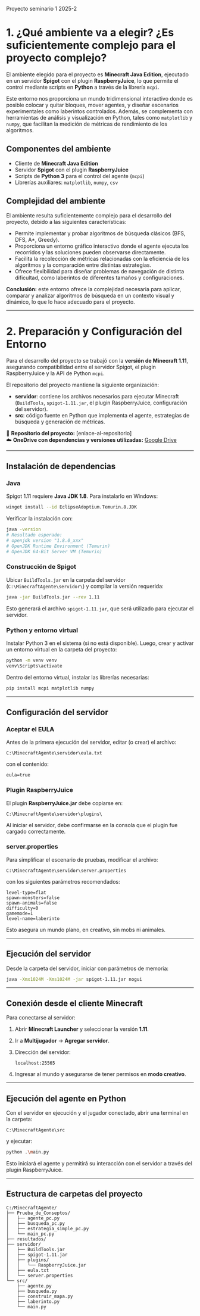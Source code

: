 Proyecto seminario 1 2025-2

# 1. ¿Qué ambiente va a elegir? ¿Es suficientemente complejo para el proyecto complejo?

El ambiente elegido para el proyecto es **Minecraft Java Edition**, ejecutado en un servidor **Spigot** con el plugin **RaspberryJuice**, lo que permite el control mediante scripts en **Python** a través de la librería `mcpi`.  

Este entorno nos proporciona un mundo tridimensional interactivo donde es posible colocar y quitar bloques, mover agentes, y diseñar escenarios experimentales como laberintos controlados. Además, se complementa con herramientas de análisis y visualización en Python, tales como `matplotlib` y `numpy`, que facilitan la medición de métricas de rendimiento de los algoritmos.

## Componentes del ambiente
- Cliente de **Minecraft Java Edition**  
- Servidor **Spigot** con el plugin **RaspberryJuice**  
- Scripts de **Python 3** para el control del agente (`mcpi`)  
- Librerías auxiliares: `matplotlib`, `numpy`, `csv`  

## Complejidad del ambiente
El ambiente resulta suficientemente complejo para el desarrollo del proyecto, debido a las siguientes características:

- Permite implementar y probar algoritmos de búsqueda clásicos (BFS, DFS, A*, Greedy).  
- Proporciona un entorno gráfico interactivo donde el agente ejecuta los recorridos y las soluciones pueden observarse directamente.  
- Facilita la recolección de métricas relacionadas con la eficiencia de los algoritmos y la comparación entre distintas estrategias.  
- Ofrece flexibilidad para diseñar problemas de navegación de distinta dificultad, como laberintos de diferentes tamaños y configuraciones.  

**Conclusión:** este entorno ofrece la complejidad necesaria para aplicar, comparar y analizar algoritmos de búsqueda en un contexto visual y dinámico, lo que lo hace adecuado para el proyecto.  

---

# 2. Preparación y Configuración del Entorno

Para el desarrollo del proyecto se trabajó con la **versión de Minecraft 1.11**, asegurando compatibilidad entre el servidor Spigot, el plugin RaspberryJuice y la API de Python `mcpi`.  

El repositorio del proyecto mantiene la siguiente organización:

- **servidor**: contiene los archivos necesarios para ejecutar Minecraft (`BuildTools`, `spigot-1.11.jar`, el plugin RaspberryJuice, configuración del servidor).  
- **src**: código fuente en Python que implementa el agente, estrategias de búsqueda y generación de métricas.  

📂 **Repositorio del proyecto:** [enlace-al-repositorio]  
☁️ **OneDrive con dependencias y versiones utilizadas:** [Google Drive](https://drive.google.com/drive/folders/1k0YW0Tz8DlNd0vtrD2Yc2JMkU5tlLdX1?usp=drive_link)

---

## Instalación de dependencias

### Java
Spigot 1.11 requiere **Java JDK 1.8**. Para instalarlo en Windows:

```bash
winget install --id EclipseAdoptium.Temurin.8.JDK
````

Verificar la instalación con:

```bash
java -version
# Resultado esperado:
# openjdk version "1.8.0_xxx"
# OpenJDK Runtime Environment (Temurin) 
# OpenJDK 64-Bit Server VM (Temurin)
```

### Construcción de Spigot

Ubicar `BuildTools.jar` en la carpeta del servidor (`C:\MinecraftAgente\servidor\`) y compilar la versión requerida:

```bash
java -jar BuildTools.jar --rev 1.11
```

Esto generará el archivo `spigot-1.11.jar`, que será utilizado para ejecutar el servidor.

### Python y entorno virtual

Instalar Python 3 en el sistema (si no está disponible). Luego, crear y activar un entorno virtual en la carpeta del proyecto:

```bash
python -m venv venv
venv\Scripts\activate
```

Dentro del entorno virtual, instalar las librerías necesarias:

```bash
pip install mcpi matplotlib numpy
```

---

## Configuración del servidor

### Aceptar el EULA

Antes de la primera ejecución del servidor, editar (o crear) el archivo:

```
C:\MinecraftAgente\servidor\eula.txt
```

con el contenido:

```
eula=true
```

### Plugin RaspberryJuice

El plugin **RaspberryJuice.jar** debe copiarse en:

```
C:\MinecraftAgente\servidor\plugins\
```

Al iniciar el servidor, debe confirmarse en la consola que el plugin fue cargado correctamente.

### server.properties

Para simplificar el escenario de pruebas, modificar el archivo:

```
C:\MinecraftAgente\servidor\server.properties
```

con los siguientes parámetros recomendados:

```
level-type=flat
spawn-monsters=false
spawn-animals=false
difficulty=0
gamemode=1
level-name=laberinto
```

Esto asegura un mundo plano, en creativo, sin mobs ni animales.

---

## Ejecución del servidor

Desde la carpeta del servidor, iniciar con parámetros de memoria:

```bash
java -Xmx1024M -Xms1024M -jar spigot-1.11.jar nogui
```

---

## Conexión desde el cliente Minecraft

Para conectarse al servidor:

1. Abrir **Minecraft Launcher** y seleccionar la versión **1.11**.

2. Ir a **Multijugador** → **Agregar servidor**.

3. Dirección del servidor:

   ```
   localhost:25565
   ```

4. Ingresar al mundo y asegurarse de tener permisos en **modo creativo**.

---

## Ejecución del agente en Python

Con el servidor en ejecución y el jugador conectado, abrir una terminal en la carpeta:

```
C:\MinecraftAgente\src
```

y ejecutar:

```bash
python .\main.py
```

Esto iniciará el agente y permitirá su interacción con el servidor a través del plugin RaspberryJuice.

---

## Estructura de carpetas del proyecto

```plaintext
C:/MinecraftAgente/
├── Prueba_de_Conseptos/
│   ├── agente_pc.py
│   ├── busqueda_pc.py
│   ├── estrategia_simple_pc.py
│   └── main_pc.py
├── resultados/
├── servidor/
│   ├── BuildTools.jar
│   ├── spigot-1.11.jar
│   ├── plugins/
│   │   └── RaspberryJuice.jar
│   ├── eula.txt
│   └── server.properties
└── src/
    ├── agente.py
    ├── busqueda.py
    ├── construir_mapa.py
    ├── laberinto.py
    └── main.py

```

```


